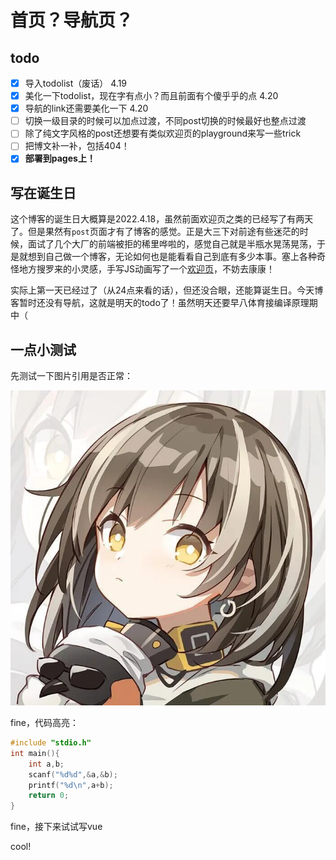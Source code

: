 # 首页？导航页？

<Navigator/>

## todo

- [x] 导入todolist（废话） 4.19
- [x] 美化一下todolist，现在字有点小？而且前面有个傻乎乎的点 4.20
- [x] 导航的link还需要美化一下 4.20
- [ ] 切换一级目录的时候可以加点过渡，不同post切换的时候最好也整点过渡
- [ ] 除了纯文字风格的post还想要有类似欢迎页的playground来写一些trick
- [ ] 把博文补一补，包括404！
- [x] **部署到pages上！**

## 写在诞生日

这个博客的诞生日大概算是2022.4.18，虽然前面欢迎页之类的已经写了有两天了。但是果然有`post`页面才有了博客的感觉。正是大三下对前途有些迷茫的时候，面试了几个大厂的前端被拒的稀里哗啦的，感觉自己就是半瓶水晃荡晃荡，于是就想到自己做一个博客，无论如何也是能看看自己到底有多少本事。塞上各种奇怪地方搜罗来的小灵感，手写JS动画写了一个[欢迎页](../)，不妨去康康！

实际上第一天已经过了（从24点来看的话），但还没合眼，还能算诞生日。今天博客暂时还没有导航，这就是明天的todo了！虽然明天还要早八体育接编译原理期中（

## 一点小测试

先测试一下图片引用是否正常：

![](../assets/avatar.jpg)

fine，代码高亮：

```c
#include "stdio.h"
int main(){
    int a,b;
    scanf("%d%d",&a,&b);
    printf("%d\n",a+b);
    return 0;
}
```

fine，接下来试试写vue

<Counter/>
<script setup>
import Counter from '../components/Counter.vue'
import Navigator from '../components/Navigator.vue'
</script>

cool!
